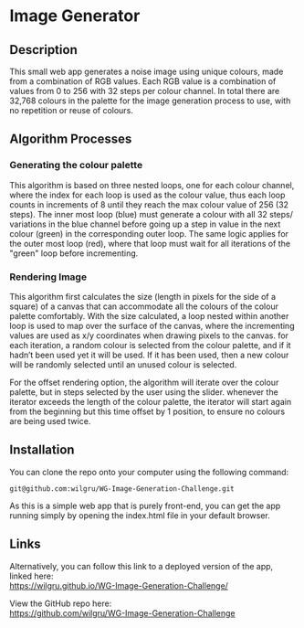 # Image Generator

## Description
This small web app generates a noise image using unique colours, made from a combination of RGB values. Each RGB value is a combination of values from 0 to 256 with 32 steps per colour channel. In total there are 32,768 colours in the palette for the image generation process to use,  with no repetition or reuse of colours. 

## Algorithm Processes
### Generating the colour palette
This algorithm is based on three nested loops, one for each colour channel, where the index for each loop is used as the colour value, thus each loop counts in increments of 8 until they reach the max colour value of 256 (32 steps). The inner most loop (blue) must generate a colour with all 32 steps/ variations in the blue channel before going up a step in value in the next colour (green) in the corresponding outer loop. The same logic applies for the outer most loop (red), where that loop must wait for all iterations of the "green" loop before incrementing.

### Rendering Image
This algorithm first calculates the size (length in pixels for the side of a square) of a canvas that can accommodate all the colours of the colour palette comfortably. With the size calculated, a loop nested within another loop is used to map over the surface of the canvas, where the incrementing values are used as x/y coordinates when drawing pixels to the canvas. for each iteration, a random colour is selected from the colour palette, and if it hadn’t been used yet it will be used. If it has been used, then a new colour will be randomly selected until an unused colour is selected.

For the offset rendering option, the algorithm will iterate over the colour palette, but in steps selected by the user using the slider. whenever the iterator exceeds the length of the colour palette, the iterator will start again from the beginning but this time offset by 1 position, to ensure no colours are being used twice.

## Installation
You can clone the repo onto your computer using the following command:

```
git@github.com:wilgru/WG-Image-Generation-Challenge.git
```

As this is a simple web app that is purely front-end, you can get the app running simply by opening the index.html file in your default browser.

## Links
Alternatively, you can follow this link to a deployed version of the app, linked here:  
https://wilgru.github.io/WG-Image-Generation-Challenge/ 

View the GitHub repo here:  
https://github.com/wilgru/WG-Image-Generation-Challenge 


